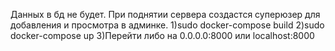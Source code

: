 Данных в бд не будет. При поднятии сервера создастся суперюзер для добавления и просмотра в админке.
1)sudo docker-compose build
2)sudo docker-compose up
3)Перейти либо на 0.0.0.0:8000 или localhost:8000
